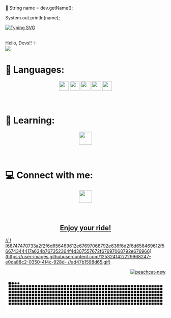 💌 String name = dev.getName();

  System.out.println(name);

  
[![Typing SVG](https://readme-typing-svg.demolab.com?font=Fira+Code&weight=700&size=27&duration=5010&pause=1000&color=F756A8&vCenter=true&random=false&width=435&lines=Mariana+Nascimento+%3C+%2F+3)](https://git.io/typing-svg)
</div>
 </b> <br> Hello, Devs!! ✨

<div align="left">
<img src="https://user-images.githubusercontent.com/125324142/229961407-51cf88b7-80ac-4af0-a160-fe3bde4d70a8.png" width="200px" />
</div>


 
 # 💬 Languages:
<div align="center">
<img src="https://cdn.jsdelivr.net/gh/devicons/devicon/icons/mysql/mysql-original.svg" width="30" height="30"/>  <img src="https://cdn.jsdelivr.net/gh/devicons/devicon/icons/html5/html5-original.svg" width="30" height="30"/>  <img src="https://cdn.jsdelivr.net/gh/devicons/devicon/icons/css3/css3-original.svg" width="30" height="30"/>
 <img src="https://cdn.jsdelivr.net/gh/devicons/devicon/icons/javascript/javascript-original.svg"  width="30" height="30" />
 <img src="https://cdn.jsdelivr.net/gh/devicons/devicon/icons/java/java-original.svg"  width="30" height="30" />
          
 </div>
 
<br>
<br>

# 🌱 Learning:
<div align="center">
 <img src="https://cdn.jsdelivr.net/gh/devicons/devicon@latest/icons/spring/spring-original-wordmark.svg" width="40" height="40"/>
        
</div>
<br>
<br>

# 💻 Connect with me:
<div align="center">
<a link rel="stylesheet" href="https://www.linkedin.com/in/mariana-nascimento-de-oliveira/">
            <img src="https://cdn.jsdelivr.net/gh/devicons/devicon@latest/icons/linkedin/linkedin-original.svg" width="40" height="40" />
          
</div>
<br>
<br>


 
<div align="center">
<h2>Enjoy your ride!</h2>
<div align="left">
 // ![68747470733a2f2f6d656469612e67697068792e636f6d2f6d656469612f56674344417a634b767352364f4d307557672f67697068792e676966](https://user-images.githubusercontent.com/125324142/229968247-e0da88c2-0350-4f4c-928d- 
 //ad47b1598d65.gif)
  </div>
  
  <div align="right" width="50">
  
 ![peachcat-new](https://user-images.githubusercontent.com/125324142/229968613-df38a191-d3a4-4267-b2b5-fac6b6633305.gif)
</div>
</div>

<picture>
  <source media="(prefers-color-scheme: dark)" srcset="https://raw.githubusercontent.com/MarianaNdO/MarianaNdO/output/github-contribution-grid-snake-dark.svg">
  <source media="(prefers-color-scheme: light)" srcset="https://raw.githubusercontent.com/MarianaNdO/MarianaNdO/output/github-contribution-grid-snake.svg">
  <img alt="github contribution grid snake animation" src="https://raw.githubusercontent.com/MarianaNdO/MarianaNdo/output/github-contribution-grid-snake.svg">
</picture>
<br><br>

  <!--
**MarianaNdO/MarianaNdO** is a ✨ _special_ ✨ repository because its `README.md` (this file) appears on your GitHub profile.

Here are some ideas to get you started:

- 🔭 I’m currently working on ...
-  I’m currently learning ...
- 👯 I’m looking to collaborate on ...
- 🤔 I’m looking for help with ...
- 💬 Ask me about ...
- 📫 How to reach me: ...
- 😄 Pronouns: ...
- ⚡ Fun fact: ...
-->
